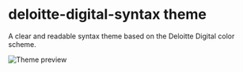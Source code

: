# deloitte-digital-syntax theme

A clear and readable syntax theme based on the Deloitte Digital color scheme.

![Theme preview](http://i.imgur.com/fUmyW16.jpg)
